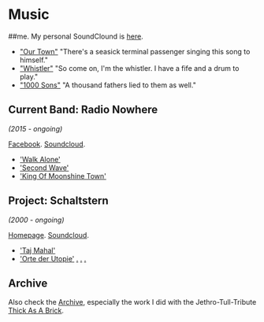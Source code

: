 # Music

##me.
My personal SoundClound is [here](https://soundcloud.com/dirk-krause).

- ["Our Town"](https://soundcloud.com/dirk-krause/our-town)
  "There's a seasick terminal passenger singing this song to himself."
- ["Whistler"](https://soundcloud.com/dirk-krause/jethro-tull-the-whistler-wip)
  "So come on, I'm the whistler. I have a fife and a drum to play."
- ["1000 Sons"](https://soundcloud.com/dirk-krause/1000sons-excerpt)
  "A thousand fathers lied to them as well."

## Current Band: Radio Nowhere
*(2015 - ongoing)*

[Facebook](https://www.facebook.com/RadioNowhereCologne). [Soundcloud](https://soundcloud.com/radionowherecologne).

- ['Walk Alone'](https://soundcloud.com/radionowherecologne/walk-alone-1)
- ['Second Wave'](https://soundcloud.com/radionowherecologne/second-wave-1)
- ['King Of Moonshine Town'](https://soundcloud.com/radionowherecologne/radio-nowhere-king-of-moonshine-town_mix02)


## Project: Schaltstern
*(2000 - ongoing)*

[Homepage](http://schaltstern.com). [Soundcloud](https://soundcloud.com/search?q=schaltstern).

- ['Taj Mahal'](https://soundcloud.com/schaltstern/taj-mahal)
- ['Orte der Utopie'](https://soundcloud.com/schaltstern/va-1-orch) [.](http://ortederutopie.eu/website/audio/musik/utopia.mp3) [.](http://ortederutopie.eu/website/audio/musik/walzer.mp3) [.](http://ortederutopie.eu/website/audio/musik/war.mp3)

## Archive
Also check the [Archive](music_archive.html), especially the work I did with the Jethro-Tull-Tribute [Thick As A Brick](http://www.thick-as-a-brick.de/).
